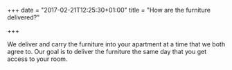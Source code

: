 +++
date = "2017-02-21T12:25:30+01:00"
title = "How are the furniture delivered?"

+++

We deliver and carry the furniture into your apartment at a time that we both agree to. Our goal is to deliver the furniture the same day that you get access to your room.